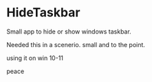 # HideTaskbar
Small app to hide or show windows taskbar.

Needed this in a scenerio.
small and to the point.

using it on win 10-11

peace
